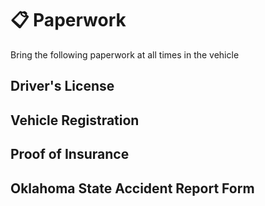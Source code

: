 # 📋 Paperwork 

Bring the following paperwork at all times in the vehicle

## Driver's License
## Vehicle Registration
## Proof of Insurance
## Oklahoma State Accident Report Form

